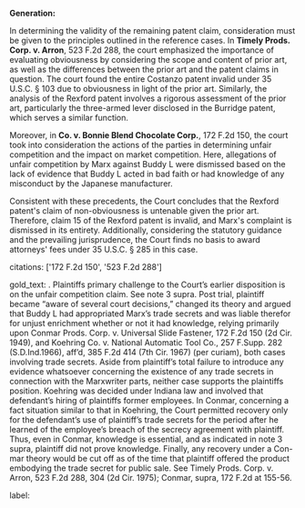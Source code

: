 **Generation:**

In determining the validity of the remaining patent claim, consideration must be given to the principles outlined in the reference cases. In **Timely Prods. Corp. v. Arron**, 523 F.2d 288, the court emphasized the importance of evaluating obviousness by considering the scope and content of prior art, as well as the differences between the prior art and the patent claims in question. The court found the entire Costanzo patent invalid under 35 U.S.C. § 103 due to obviousness in light of the prior art. Similarly, the analysis of the Rexford patent involves a rigorous assessment of the prior art, particularly the three-armed lever disclosed in the Burridge patent, which serves a similar function.

Moreover, in **Co. v. Bonnie Blend Chocolate Corp.**, 172 F.2d 150, the court took into consideration the actions of the parties in determining unfair competition and the impact on market competition. Here, allegations of unfair competition by Marx against Buddy L were dismissed based on the lack of evidence that Buddy L acted in bad faith or had knowledge of any misconduct by the Japanese manufacturer.

Consistent with these precedents, the Court concludes that the Rexford patent's claim of non-obviousness is untenable given the prior art. Therefore, claim 15 of the Rexford patent is invalid, and Marx's complaint is dismissed in its entirety. Additionally, considering the statutory guidance and the prevailing jurisprudence, the Court finds no basis to award attorneys' fees under 35 U.S.C. § 285 in this case.

citations: ['172 F.2d 150', '523 F.2d 288']

gold_text: . Plaintiffs primary challenge to the Court’s earlier disposition is on the unfair competition claim. See note 3 supra. Post trial, plaintiff became “aware of several court decisions,” changed its theory and argued that Buddy L had appropriated Marx’s trade secrets and was liable therefor for unjust enrichment whether or not it had knowledge, relying primarily upon Conmar Prods. Corp. v. Universal Slide Fastener, 172 F.2d 150 (2d Cir. 1949), and Koehring Co. v. National Automatic Tool Co., 257 F.Supp. 282 (S.D.Ind.1966), aff’d, 385 F.2d 414 (7th Cir. 1967) (per curiam), both cases involving trade secrets. Aside from plaintiff’s total failure to introduce any evidence whatsoever concerning the existence of any trade secrets in connection with the Marxwriter parts, neither case supports the plaintiffs position. Koehring was decided under Indiana law and involved that defendant’s hiring of plaintiffs former employees. In Conmar, concerning a fact situation similar to that in Koehring, the Court permitted recovery only for the defendant’s use of plaintiff’s trade secrets for the period after he learned of the employee’s breach of the secrecy agreement with plaintiff. Thus, even in Conmar, knowledge is essential, and as indicated in note 3 supra, plaintiff did not prove knowledge. Finally, any recovery under a Con-mar theory would be cut off as of the time that plaintiff offered the product embodying the trade secret for public sale. See Timely Prods. Corp. v. Arron, 523 F.2d 288, 304 (2d Cir. 1975); Conmar, supra, 172 F.2d at 155-56.

label: 